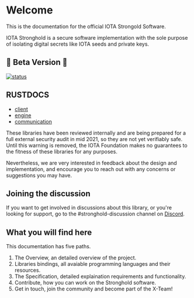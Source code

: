 # Welcome
This is the documentation for the official IOTA Strongold Software.

IOTA Stronghold is a secure software implementation with the sole purpose of isolating digital secrets like IOTA seeds and private keys.

## 🚧 Beta Version 🚧
[![status](https://img.shields.io/badge/Status-Beta-green.svg)](https://github.com/iotaledger/stronghold.rs)

## RUSTDOCS
- [client](https://stronghold.docs.iota.org/docs/iota_stronghold/index.html)
- [engine](https://stronghold.docs.iota.org/docs/stronghold_engine/index.html)
- [communication](https://stronghold.docs.iota.org/docs/stronghold_communication/index.html)


These libraries have been reviewed internally and are being prepared for a full external security audit in mid 2021, so they are not yet verifiably safe. Until this warning is removed, the IOTA Foundation makes no guarantees to the fitness of these libraries for any purposes.

Nevertheless, we are very interested in feedback about the design and implementation, and encourage you to reach out with any concerns or suggestions you may have.

## Joining the discussion
If you want to get involved in discussions about this library, or you're looking for support, go to the #stronghold-discussion channel on [Discord](https://discord.iota.org).

## What you will find here
This documentation has five paths. 

1. The Overview, an detailed overview of the project. 
2. Libraries bindings, all avaiable programming languages and their resources.
3. The Specification, detailed explaination requirements and functionality.
4. Contribute, how you can work on the Stronghold software.
5. Get in touch, join the community and become part of the X-Team!
